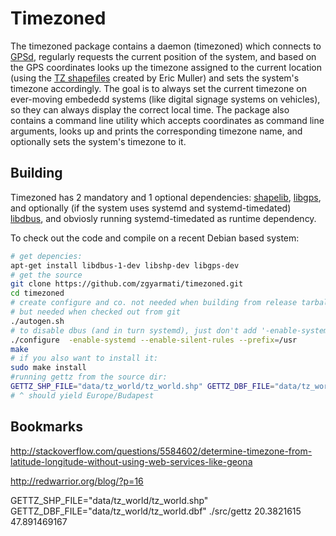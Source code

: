 # Timezoned

The timezoned package contains a daemon (timezoned) which connects to [GPSd](http://catb.org/gpsd/), regularly requests the current position of the system, and based on the GPS coordinates looks up the timezone assigned to the current location (using the [TZ shapefiles](http://efele.net/maps/tz/world/) created by Eric Muller) and sets the system's timezone accordingly. The goal is to always set the current timezone on ever-moving embededd systems (like digital signage systems on vehicles), so they can always display the correct local time. The package also contains a command line utility which accepts coordinates as command line arguments, looks up and prints the corresponding timezone name, and optionally sets the system's timezone to it.

## Building
Timezoned has 2 mandatory and 1 optional dependencies: [shapelib](http://shapelib.maptools.org/), [libgps](http://catb.org/gpsd/), and optionally (if the system uses systemd and systemd-timedated) [libdbus](https://www.freedesktop.org/wiki/Software/dbus/), and obviosly  running systemd-timedated as runtime dependency.

To check out the code and compile on a recent Debian based system:

```bash
# get depencies:
apt-get install libdbus-1-dev libshp-dev libgps-dev
# get the source
git clone https://github.com/zgyarmati/timezoned.git
cd timezoned
# create configure and co. not needed when building from release tarball
# but needed when checked out from git
./autogen.sh
# to disable dbus (and in turn systemd), just don't add '-enable-systemd'
./configure  -enable-systemd --enable-silent-rules --prefix=/usr
make
# if you also want to install it:
sudo make install
#running gettz from the source dir:
GETTZ_SHP_FILE="data/tz_world/tz_world.shp" GETTZ_DBF_FILE="data/tz_world/tz_world.dbf" ./src/gettz 20.3821615  47.891469167
# ^ should yield Europe/Budapest
```

## Bookmarks

http://stackoverflow.com/questions/5584602/determine-timezone-from-latitude-longitude-without-using-web-services-like-geona

http://redwarrior.org/blog/?p=16

GETTZ_SHP_FILE="data/tz_world/tz_world.shp" GETTZ_DBF_FILE="data/tz_world/tz_world.dbf" ./src/gettz 20.3821615  47.891469167

